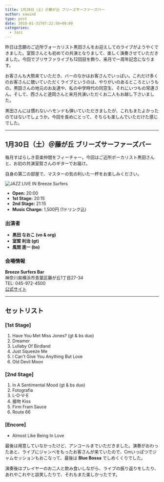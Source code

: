 ```yaml
---
title: 1月30日（土）＠藤が丘 ブリーズサーファーズバー
author: eawind
type: post
date: 2010-01-31T07:22:50+09:00
categories:
  - Jazz
---
```

昨日は念願のご近所ヴォーカリスト黒田さんをお迎えしてのライブがようやくできました。室賀さんとも初めての共演となりまして、楽しく演奏させていただきました。今回でブリサファライブも12回目を飾り、来月で一周年記念になります。

お客さんも大勢来ていただき、バーのなかはお客さんでいっぱい。これだけ多くのお客さんに聴いていただくライブというのは、やりがいのあるところというもの。黒田さんの地元のお友達や、私の中学時代の同窓生、それにいつもの常連さん。そして、西さんと道岡さんと来月共演いただくお二人もお越し下さいました。

黒田さんには慣れないハモンドも弾いていただきましたが、これもまたよかったのではないでしょうか。今回を長めにとって、そちらも楽しんでいただけた感じでした。

---

## 1月30日（土）＠藤が丘 ブリーズサーファーズバー

毎月すばらしき音楽仲間をフィーチャー。今回はご近所ボーカリスト黒田さんと、お初の共演室賀さんのギターでお届け。

自身の第二の部屋で、マスターの気の利いた一杯をお楽しみください。

![JAZZ LIVE IN Breeze Surfers](/img/2010/01/JAZZ_LIVE_IN_Breeze_Surfers-.jpg)

- **Open:** 20:00  
- **1st Stage:** 20:15  
- **2nd Stage:** 21:15  
- **Music Charge:** 1,500円 (1ドリンク込)  

### 出演者
- **黒田 なおこ (vo & org)**  
- **室賀 利治 (gt)**  
- **風間 進一 (bs)**  

### 会場情報
**Breeze Surfers Bar**  
神奈川県横浜市青葉区藤が丘1丁目27-34  
TEL: 045-972-4500  
[公式サイト](http://www.breeze-surfers.jp/)  

---

## セットリスト

### [1st Stage]
1. Have You Met Miss Jones? (gt & bs duo)  
2. Dreamer  
3. Lullaby Of Birdland  
4. Just Squeeze Me  
5. I Can't Give You Anything But Love  
6. Old Devil Moon  

### [2nd Stage]
1. In A Sentimental Mood (gt & bs duo)  
2. Fotografia  
3. L-O-V-E  
4. 接吻 Kiss  
5. Firm Fram Sauce  
6. Route 66  

### [Encore]
- Almost Like Being In Love  

最後は用意していなかったけど、アンコールまでいただきました。演奏がおわったあと、ライブにジャンベをもったお客さんが来ていたので、Cmいっぱつでジャムセッションもおこなって、最後は **Blue Bossa** でしめくくりでした。

演奏後はプレイヤーのお二人と飲み食いしながら、ライブの振り返りをしたり、あれやこれやと談笑したりで、それもまた楽しかったです。
